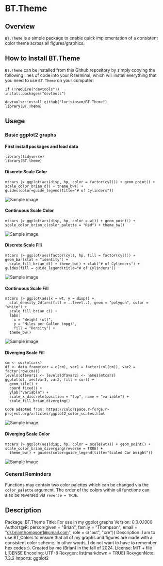 # BT.Theme

## Overview
`BT.Theme` is a simple package to enable quick implementation of a consistent color theme across all figures/graphics.

## How to Install BT.Theme
`BT.Theme` can be installed from this Github repository by simply copying the following lines of code into your R terminal, which will install everything that you need to use `BT.Theme` on your computer: 
  ```{r}
if (!require("devtools")) 
  install.packages("devtools")

devtools::install_github("lorisipsum/BT.Theme")
library(BT.Theme)
```

## Usage
### Basic ggplot2 graphs
#### First install packages and load data
```{r}
library(tidyverse)
library(BT.theme)
```

#### Discrete Scale Color
```{r}
mtcars |> ggplot(aes(disp, hp, color = factor(cyl))) + geom_point() + scale_color_brian_d() + theme_bw() + guides(color=guide_legend(title="# of Cylinders"))
```
![Sample image](Images/image_1.png)

#### Continuous Scale Color
```{r}
mtcars |> ggplot(aes(disp, hp, color = wt)) + geom_point() + scale_color_brian_c(color_palette = "Red") + theme_bw()
```
![Sample image](Images/image_2.png)

#### Discrete Scale Fill
```{r}
mtcars |> ggplot(aes(factor(cyl), hp, fill = factor(cyl))) + geom_bar(stat = "identity") + 
  scale_fill_brian_d() + theme_bw() + xlab("# of Cylinders") + guides(fill = guide_legend(title="# of Cylinders"))
```
![Sample image](Images/image_3.png)

#### Continuous Scale Fill
```{r}
mtcars |> ggplot(aes(x = wt, y = disp)) +
  stat_density_2d(aes(fill = ..level..), geom = "polygon", color = "white") +
  scale_fill_brian_c() + 
  labs(
    x = "Weight (wt)",
    y = "Miles per Gallon (mpg)",
    fill = "Density") +
  theme_bw()
```
![Sample image](Images/image_4.png)

#### Diverging Scale Fill
```{r}
cm <- cor(mtcars)
df <- data.frame(cor = c(cm), var1 = factor(col(cm)), var2 = factor(row(cm)))
levels(df$var1) <- levels(df$var2) <- names(mtcars)
ggplot(df, aes(var1, var2, fill = cor)) + 
  geom_tile() + 
  coord_fixed() +
  ylab("variable") +
  scale_x_discrete(position = "top", name = "variable") +
  scale_fill_brian_diverging()

Code adapted from: https://colorspace.r-forge.r-project.org/articles/ggplot2_color_scales.html
```
![Sample image](Images/image_5.png)

#### Diverging Scale Color
```{r}
mtcars |> ggplot(aes(disp, hp, color = scale(wt))) + geom_point() + scale_color_brian_diverging(reverse = TRUE) + 
  theme_bw() + guides(color=guide_legend(title="Scaled Car Weight"))
```
![Sample image](Images/image_6.png)


### General Reminders
Functions may contain two color palettes which can be changed via the `color_palette` argument. 
The order of the colors within all functions can also be reversed via `reverse = TRUE`.

## Description
Package: BT.Theme
Title: For use in my ggplot graphs
Version: 0.0.0.1000
Authors@R: 
        person(given = "Brian", family = "Thompson", email = "dr.brianthompson1@gmail.com", role = c("aut", "cre"))
Description: I am to use BT_Colors to ensure that all of my graphs and figures are made with a consistent color scheme. In other words, I do not want to have to remember hex codes :). Created by me (Brian) in the fall of 2024.
License: MIT + file LICENSE
Encoding: UTF-8
Roxygen: list(markdown = TRUE)
RoxygenNote: 7.3.2
Imports: 
    ggplot2
